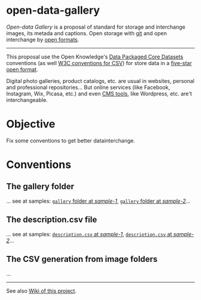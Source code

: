 # open-data-gallery
*Open-data Gallery* is a proposal of standard for storage and interchange images, its metada and captions. Open storage with [git](https://en.wikipedia.org/wiki/Git_(software)) and open interchange by [open formats](https://en.wikipedia.org/wiki/Open_data). 

-----

This proposal use the Open Knowledge's [Data Packaged Core Datasets](https://github.com/datasets) conventions (as well [W3C conventions for CSV](http://www.w3.org/TR/tabular-data-model/)) for store data in a [five-star open format](http://5stardata.info/en/).

Digital photo galleries, product catalogs, etc. are usual in websites, personal and professional repositories... But online services (like Facebook, Instagram, Wix, Picasa, etc.) and even [CMS tools](https://en.wikipedia.org/wiki/Content_management_system), like Wordpress, etc. are't interchangeable.

# Objective
Fix some conventions to get better datainterchange.

# Conventions

## The gallery folder
... see at samples: [`gallery` folder at *sample-1*](https://github.com/ppKrauss/open-data-gallery/tree/master/repo-sample1/gallery), [`gallery` folder at *sample-2*](https://github.com/ppKrauss/open-data-gallery/tree/master/repo-sample2/gallery)...

## The description.csv file
... see at samples: [`description.csv`  at *sample-1*](https://github.com/ppKrauss/open-data-gallery/tree/master/repo-sample1/gallery/description.csv), [`description.csv`  at *sample-2*](https://github.com/ppKrauss/open-data-gallery/tree/master/repo-sample2/gallery/description.csv)...


## The CSV generation from image folders 
...

------

See also [Wiki of this project](https://github.com/ppKrauss/open-data-gallery/wiki).
